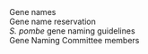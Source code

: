 <div class="left-menu-part left-menu-item"><a routerLink="/gene-names">Gene names</a></div>
<div class="left-menu-part left-sub-menu-item">Gene name reservation</div>
<div class="left-menu-part left-sub-menu-item"><a routerLink="/gene-names/gene-naming-guidelines"><i>S. pombe</i> gene naming guidelines</a></div>
<div class="left-menu-part left-sub-menu-item"><a routerLink="/gene-names/gene-naming-committee-members">Gene Naming Committee members</a></div>
